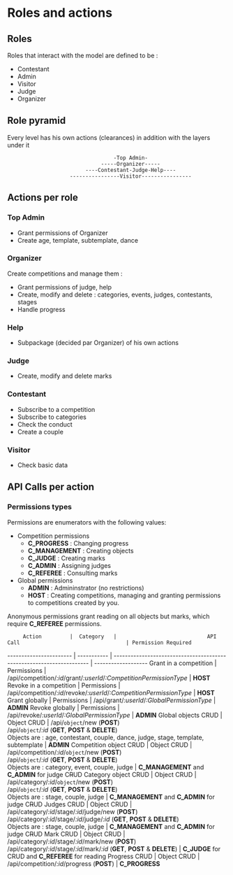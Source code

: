 # Roles and actions

## Roles

Roles that interact with the model are defined to be :
- Contestant
- Admin
- Visitor
- Judge
- Organizer

## Role pyramid

Every level has his own actions (clearances) in addition with the layers under it

                                      -Top Admin-
                                  -----Organizer-----
                             ----Contestant-Judge-Help----
                        ----------------Visitor----------------

## Actions per role

### Top Admin
- Grant permissions of Organizer
- Create age, template, subtemplate, dance

### Organizer
Create competitions and manage them :
  - Grant permissions of judge, help
  - Create, modify and delete : categories, events, judges, contestants, stages
  - Handle progress

### Help
- Subpackage (decided par Organizer) of his own actions

### Judge
- Create, modify and delete marks

### Contestant
- Subscribe to a competition
- Subscribe to categories
- Check the conduct
- Create a couple

### Visitor
- Check basic data

## API Calls per action

### Permissions types

Permissions are enumerators with the following values:
- Competition permissions
  - __C_PROGRESS__ : Changing progress
  - __C_MANAGEMENT__ : Creating objects
  - __C_JUDGE__ : Creating marks
  - __C_ADMIN__ : Assigning judges
  - __C_REFEREE__ : Consulting marks
- Global permissions
  - __ADMIN__ : Admininstrator (no restrictions)
  - __HOST__ : Creating competitions, managing and granting permissions to competitions created by you.

Anonymous permissions grant reading on all objects but marks, which require __C_REFEREE__ permissions.

         Action         |  Category   |                             API Call                                  | Permission Required
----------------------- | ----------- | --------------------------------------------------------------------- | -------------------
Grant in a competition  | Permissions | /api/competition/_:id_/grant/_:userId_/_:CompetitionPermissionType_   | __HOST__
Revoke in a competition | Permissions | /api/competition/_:id_/revoke/_:userId_/_:CompetitionPermissionType_  | __HOST__
Grant globally          | Permissions | /api/grant/_:userId_/_:GlobalPermissionType_                          | __ADMIN__
Revoke globally         | Permissions | /api/revoke/_:userId_/_:GlobalPermissionType_                         | __ADMIN__
Global objects CRUD     | Object CRUD | /api/`object`/new (__POST__)<br>/api/`object`/_:id_ (__GET__, __POST__ & __DELETE__)<br>Objects are : age, contestant, couple, dance, judge, stage, template, subtemplate | __ADMIN__
Competition object CRUD | Object CRUD | /api/competition/_:id_/`object`/new (__POST__)<br>/api/`object`/_:id_ (__GET__, __POST__ & __DELETE__)<br>Objects are : category, event, couple, judge | __C_MANAGEMENT__ and __C_ADMIN__ for judge C~~R~~UD
Category object CRUD    | Object CRUD | /api/category/_:id_/`object`/new (__POST__)<br>/api/`object`/_:id_ (__GET__, __POST__ & __DELETE__)<br>Objects are : stage, couple, judge | __C_MANAGEMENT__ and __C_ADMIN__ for judge C~~R~~UD
Judges CRUD             | Object CRUD | /api/category/_:id_/stage/_:id_/judge/new (__POST__)<br>/api/category/_:id_/stage/_:id_/judge/_:id_ (__GET__, __POST__ & __DELETE__)<br>Objects are : stage, couple, judge | __C_MANAGEMENT__ and __C_ADMIN__ for judge C~~R~~UD
Mark CRUD               | Object CRUD | /api/category/_:id_/stage/_:id_/mark/new (__POST__)<br>/api/category/_:id_/stage/_:id_/mark/_:id_ (__GET__, __POST__ & __DELETE__) | __C_JUDGE__ for CRUD and __C_REFEREE__ for reading
Progress CRUD           | Object CRUD | /api/competition/_:id_/progress (__POST__) | __C_PROGRESS__